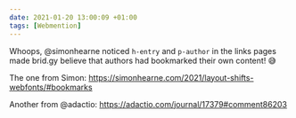 ```yaml
---
date: 2021-01-20 13:00:09 +01:00
tags: [Webmention]
---
```


Whoops, @simonhearne noticed `h-entry` and `p-author` in the links pages made brid.gy believe that authors had bookmarked their own content! 😅

The one from Simon: https://simonhearne.com/2021/layout-shifts-webfonts/#bookmarks

Another from @adactio: https://adactio.com/journal/17379#comment86203
